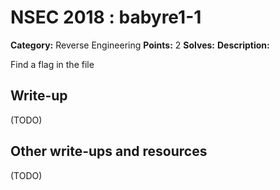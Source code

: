 # NSEC 2018 : babyre1-1

**Category:** Reverse Engineering
**Points:** 2
**Solves:**
**Description:**

Find a flag in the file

## Write-up

(TODO)

## Other write-ups and resources

(TODO)